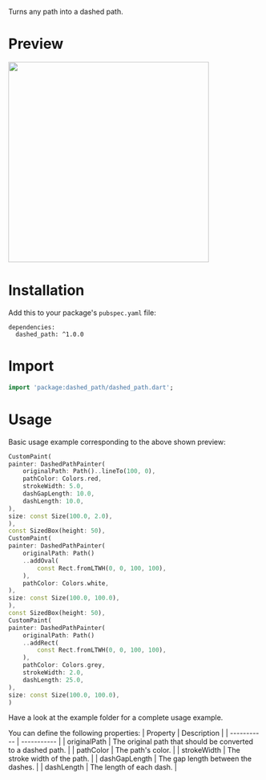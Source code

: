 Turns any path into a dashed path.

# Preview

<img src="https://user-images.githubusercontent.com/57846029/224071734-bddbfaa0-49af-4b18-bfcf-fa40d46a8752.png"  width="400">

# Installation

Add this to your package's `pubspec.yaml` file:

```
dependencies:
  dashed_path: ^1.0.0
```

# Import

```dart
import 'package:dashed_path/dashed_path.dart';
```

# Usage

Basic usage example corresponding to the above shown preview:

```dart
CustomPaint(
painter: DashedPathPainter(
    originalPath: Path()..lineTo(100, 0),
    pathColor: Colors.red,
    strokeWidth: 5.0,
    dashGapLength: 10.0,
    dashLength: 10.0,
),
size: const Size(100.0, 2.0),
),
const SizedBox(height: 50),
CustomPaint(
painter: DashedPathPainter(
    originalPath: Path()
    ..addOval(
        const Rect.fromLTWH(0, 0, 100, 100),
    ),
    pathColor: Colors.white,
),
size: const Size(100.0, 100.0),
),
const SizedBox(height: 50),
CustomPaint(
painter: DashedPathPainter(
    originalPath: Path()
    ..addRect(
        const Rect.fromLTWH(0, 0, 100, 100),
    ),
    pathColor: Colors.grey,
    strokeWidth: 2.0,
    dashLength: 25.0,
),
size: const Size(100.0, 100.0),
)
```
Have a look at the example folder for a complete usage example.

You can define the following properties:
| Property | Description |
| ----------- | ----------- |
| originalPath | The original path that should be converted to a dashed path. |
| pathColor | The path's color. |
| strokeWidth | The stroke width of the path. |
| dashGapLength | The gap length between the dashes.  |
| dashLength | The length of each dash. |

